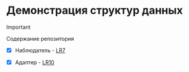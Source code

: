 # Демонстрация структур данных
> [!IMPORTANT]
> Содержание репозитория
- [x] Наблюдатель - [LR7](https://github.com/h3raD/Demonstration-of-data-structures/tree/observer)
- [x] Адаптер - [LR10](https://github.com/h3raD/Demonstration-of-data-structures/tree/adapter)

